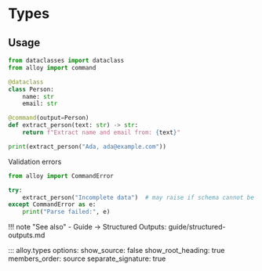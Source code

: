 # Types

## Usage

```python
from dataclasses import dataclass
from alloy import command

@dataclass
class Person:
    name: str
    email: str

@command(output=Person)
def extract_person(text: str) -> str:
    return f"Extract name and email from: {text}"

print(extract_person("Ada, ada@example.com"))
```

Validation errors
```python
from alloy import CommandError

try:
    extract_person("Incomplete data")  # may raise if schema cannot be satisfied
except CommandError as e:
    print("Parse failed:", e)
```

!!! note "See also"
    - Guide → Structured Outputs: guide/structured-outputs.md

::: alloy.types
    options:
      show_source: false
      show_root_heading: true
      members_order: source
      separate_signature: true
